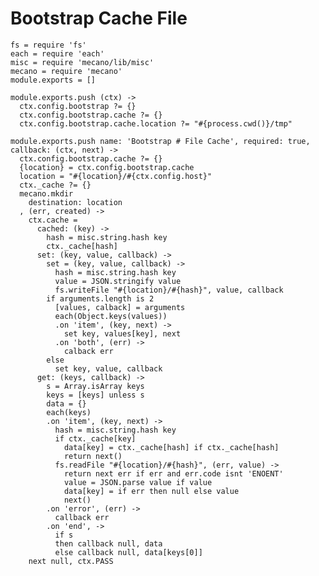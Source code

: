
# Bootstrap Cache File

    fs = require 'fs'
    each = require 'each'
    misc = require 'mecano/lib/misc'
    mecano = require 'mecano'
    module.exports = []

    module.exports.push (ctx) ->
      ctx.config.bootstrap ?= {}
      ctx.config.bootstrap.cache ?= {}
      ctx.config.bootstrap.cache.location ?= "#{process.cwd()}/tmp"

    module.exports.push name: 'Bootstrap # File Cache', required: true, callback: (ctx, next) ->
      ctx.config.bootstrap.cache ?= {}
      {location} = ctx.config.bootstrap.cache
      location = "#{location}/#{ctx.config.host}"
      ctx._cache ?= {}
      mecano.mkdir
        destination: location
      , (err, created) ->
        ctx.cache =
          cached: (key) ->
            hash = misc.string.hash key
            ctx._cache[hash]
          set: (key, value, callback) ->
            set = (key, value, callback) ->
              hash = misc.string.hash key
              value = JSON.stringify value
              fs.writeFile "#{location}/#{hash}", value, callback
            if arguments.length is 2
              [values, calback] = arguments
              each(Object.keys(values))
              .on 'item', (key, next) ->
                set key, values[key], next
              .on 'both', (err) ->
                calback err
            else
              set key, value, callback
          get: (keys, callback) ->
            s = Array.isArray keys
            keys = [keys] unless s
            data = {}
            each(keys)
            .on 'item', (key, next) ->
              hash = misc.string.hash key
              if ctx._cache[key]
                data[key] = ctx._cache[hash] if ctx._cache[hash]
                return next()
              fs.readFile "#{location}/#{hash}", (err, value) ->
                return next err if err and err.code isnt 'ENOENT'
                value = JSON.parse value if value
                data[key] = if err then null else value
                next()
            .on 'error', (err) ->
              callback err
            .on 'end', ->
              if s
              then callback null, data
              else callback null, data[keys[0]]
        next null, ctx.PASS
